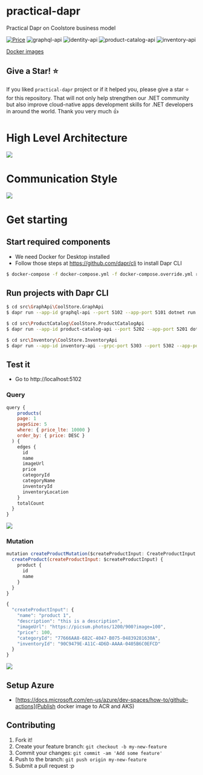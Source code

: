 # practical-dapr
Practical Dapr on Coolstore business model

[![Price](https://img.shields.io/badge/price-FREE-0098f7.svg)](https://github.com/thangchung/practical-dapr/blob/master/LICENSE)
![graphql-api](https://github.com/thangchung/practical-dapr/workflows/graphql-ci/badge.svg?branch=master)
![identity-api](https://github.com/thangchung/practical-dapr/workflows/identity-ci/badge.svg?branch=master)
![product-catalog-api](https://github.com/thangchung/practical-dapr/workflows/product-catalog-ci/badge.svg?branch=master)
![inventory-api](https://github.com/thangchung/practical-dapr/workflows/inventory-ci/badge.svg?branch=master)

[Docker images](https://github.com/thangchung/practical-dapr/packages)

## Give a Star! :star:

If you liked `practical-dapr` project or if it helped you, please give a star :star: for this repository. That will not only help strengthen our .NET community but also improve cloud-native apps development skills for .NET developers in around the world. Thank you very much :+1:

# High Level Architecture

![](assets/high_level_architecture.png)

# Communication Style

![](assets/commucation_style.png)

# Get starting

## Start required components

- We need Docker for Desktop installed
- Follow those steps at https://github.com/dapr/cli to install Dapr CLI

```bash
$ docker-compose -f docker-compose.yml -f docker-compose.override.yml run sqlserver
```

## Run projects with Dapr CLI

```bash
$ cd src\GraphApi\CoolStore.GraphApi
$ dapr run --app-id graphql-api --port 5102 --app-port 5101 dotnet run
```

```bash
$ cd src\ProductCatalog\CoolStore.ProductCatalogApi
$ dapr run --app-id product-catalog-api --port 5202 --app-port 5201 dotnet run
```

```bash
$ cd src\Inventory\CoolStore.InventoryApi
$ dapr run --app-id inventory-api --grpc-port 5303 --port 5302 --app-port 5301 dotnet run
```

## Test it

- Go to http://localhost:5102

### Query

```js
query {
    products(
    page: 1
    pageSize: 5
    where: { price_lte: 10000 }
    order_by: { price: DESC }
  ) {
    edges {
      id
      name
      imageUrl
      price
      categoryId
      categoryName
      inventoryId
      inventoryLocation
    }
    totalCount
  }
}
```

![](assets/graphql_playground_query_products.png)

### Mutation

```js
mutation createProductMutation($createProductInput: CreateProductInput!) {
  createProduct(createProductInput: $createProductInput) {
    product {
      id
      name
    }
  }
}
```

```js
{
  "createProductInput": {
    "name": "product 1",
    "description": "this is a description",
    "imageUrl": "https://picsum.photos/1200/900?image=100",
    "price": 100,
    "categoryId": "77666AA8-682C-4047-B075-04839281630A",
    "inventoryId": "90C9479E-A11C-4D6D-AAAA-0405B6C0EFCD"
  }
}
```

![](assets/graphql_playground_mutation.png)

## Setup Azure
- [https://docs.microsoft.com/en-us/azure/dev-spaces/how-to/github-actions](Publish docker image to ACR and AKS)

## Contributing

1. Fork it!
2. Create your feature branch: `git checkout -b my-new-feature`
3. Commit your changes: `git commit -am 'Add some feature'`
4. Push to the branch: `git push origin my-new-feature`
5. Submit a pull request :p